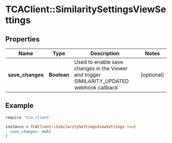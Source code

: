 # TCAClient::SimilaritySettingsViewSettings

## Properties

| Name | Type | Description | Notes |
| ---- | ---- | ----------- | ----- |
| **save_changes** | **Boolean** | Used to enable save changes in the Viewer and trigger SIMILARITY_UPDATED webhook callback | [optional] |

## Example

```ruby
require 'tca_client'

instance = TCAClient::SimilaritySettingsViewSettings.new(
  save_changes: null
)
```

